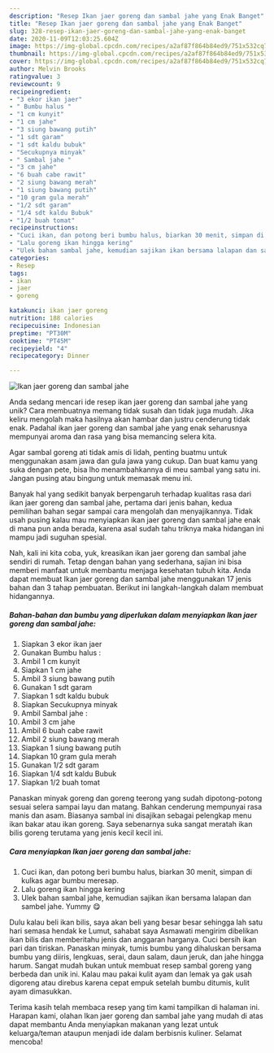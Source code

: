 ```yaml
---
description: "Resep Ikan jaer goreng dan sambal jahe yang Enak Banget"
title: "Resep Ikan jaer goreng dan sambal jahe yang Enak Banget"
slug: 328-resep-ikan-jaer-goreng-dan-sambal-jahe-yang-enak-banget
date: 2020-11-09T12:03:25.604Z
image: https://img-global.cpcdn.com/recipes/a2af87f864b84ed9/751x532cq70/ikan-jaer-goreng-dan-sambal-jahe-foto-resep-utama.jpg
thumbnail: https://img-global.cpcdn.com/recipes/a2af87f864b84ed9/751x532cq70/ikan-jaer-goreng-dan-sambal-jahe-foto-resep-utama.jpg
cover: https://img-global.cpcdn.com/recipes/a2af87f864b84ed9/751x532cq70/ikan-jaer-goreng-dan-sambal-jahe-foto-resep-utama.jpg
author: Melvin Brooks
ratingvalue: 3
reviewcount: 9
recipeingredient:
- "3 ekor ikan jaer"
- " Bumbu halus "
- "1 cm kunyit"
- "1 cm jahe"
- "3 siung bawang putih"
- "1 sdt garam"
- "1 sdt kaldu bubuk"
- "Secukupnya minyak"
- " Sambal jahe "
- "3 cm jahe"
- "6 buah cabe rawit"
- "2 siung bawang merah"
- "1 siung bawang putih"
- "10 gram gula merah"
- "1/2 sdt garam"
- "1/4 sdt kaldu Bubuk"
- "1/2 buah tomat"
recipeinstructions:
- "Cuci ikan, dan potong beri bumbu halus, biarkan 30 menit, simpan di kulkas agar bumbu meresap."
- "Lalu goreng ikan hingga kering"
- "Ulek bahan sambal jahe, kemudian sajikan ikan bersama lalapan dan sambel jahe. Yummy 😋"
categories:
- Resep
tags:
- ikan
- jaer
- goreng

katakunci: ikan jaer goreng 
nutrition: 188 calories
recipecuisine: Indonesian
preptime: "PT30M"
cooktime: "PT45M"
recipeyield: "4"
recipecategory: Dinner

---
```



![Ikan jaer goreng dan sambal jahe](https://img-global.cpcdn.com/recipes/a2af87f864b84ed9/751x532cq70/ikan-jaer-goreng-dan-sambal-jahe-foto-resep-utama.jpg)

Anda sedang mencari ide resep ikan jaer goreng dan sambal jahe yang unik? Cara membuatnya memang tidak susah dan tidak juga mudah. Jika keliru mengolah maka hasilnya akan hambar dan justru cenderung tidak enak. Padahal ikan jaer goreng dan sambal jahe yang enak seharusnya mempunyai aroma dan rasa yang bisa memancing selera kita.

Agar sambal goreng ati tidak amis di lidah, penting buatmu untuk menggunakan asam jawa dan gula jawa yang cukup. Dan buat kamu yang suka dengan pete, bisa lho menambahkannya di meu sambal yang satu ini. Jangan pusing atau bingung untuk memasak menu ini.

Banyak hal yang sedikit banyak berpengaruh terhadap kualitas rasa dari ikan jaer goreng dan sambal jahe, pertama dari jenis bahan, kedua pemilihan bahan segar sampai cara mengolah dan menyajikannya. Tidak usah pusing kalau mau menyiapkan ikan jaer goreng dan sambal jahe enak di mana pun anda berada, karena asal sudah tahu triknya maka hidangan ini mampu jadi suguhan spesial.


Nah, kali ini kita coba, yuk, kreasikan ikan jaer goreng dan sambal jahe sendiri di rumah. Tetap dengan bahan yang sederhana, sajian ini bisa memberi manfaat untuk membantu menjaga kesehatan tubuh kita. Anda dapat membuat Ikan jaer goreng dan sambal jahe menggunakan 17 jenis bahan dan 3 tahap pembuatan. Berikut ini langkah-langkah dalam membuat hidangannya.

<!--inarticleads1-->

##### Bahan-bahan dan bumbu yang diperlukan dalam menyiapkan Ikan jaer goreng dan sambal jahe:

1. Siapkan 3 ekor ikan jaer
1. Gunakan  Bumbu halus :
1. Ambil 1 cm kunyit
1. Siapkan 1 cm jahe
1. Ambil 3 siung bawang putih
1. Gunakan 1 sdt garam
1. Siapkan 1 sdt kaldu bubuk
1. Siapkan Secukupnya minyak
1. Ambil  Sambal jahe :
1. Ambil 3 cm jahe
1. Ambil 6 buah cabe rawit
1. Ambil 2 siung bawang merah
1. Siapkan 1 siung bawang putih
1. Siapkan 10 gram gula merah
1. Gunakan 1/2 sdt garam
1. Siapkan 1/4 sdt kaldu Bubuk
1. Siapkan 1/2 buah tomat


Panaskan minyak goreng dan goreng teerong yang sudah dipotong-potong sesuai selera sampai layu dan matang. Bahkan cenderung mempunyai rasa manis dan asam. Biasanya sambal ini disajikan sebagai pelengkap menu ikan bakar atau ikan goreng. Saya sebenarnya suka sangat meratah ikan bilis goreng terutama yang jenis kecil kecil ini. 

<!--inarticleads2-->

##### Cara menyiapkan Ikan jaer goreng dan sambal jahe:

1. Cuci ikan, dan potong beri bumbu halus, biarkan 30 menit, simpan di kulkas agar bumbu meresap.
1. Lalu goreng ikan hingga kering
1. Ulek bahan sambal jahe, kemudian sajikan ikan bersama lalapan dan sambel jahe. Yummy 😋


Dulu kalau beli ikan bilis, saya akan beli yang besar besar sehingga lah satu hari semasa hendak ke Lumut, sahabat saya Asmawati mengirim dibelikan ikan bilis dan memberitahu jenis dan anggaran harganya. Cuci bersih ikan pari dan tiriskan. Panaskan minyak, tumis bumbu yang dihaluskan bersama bumbu yang diiris, lengkuas, serai, daun salam, daun jeruk, dan jahe hingga harum. Sangat mudah bukan untuk membuat resep sambal goreng yang berbeda dan unik ini. Kalau mau pakai kulit ayam dan lemak ya gak usah digoreng atau direbus karena cepat empuk setelah bumbu ditumis, kulit ayam dimasukkan. 

Terima kasih telah membaca resep yang tim kami tampilkan di halaman ini. Harapan kami, olahan Ikan jaer goreng dan sambal jahe yang mudah di atas dapat membantu Anda menyiapkan makanan yang lezat untuk keluarga/teman ataupun menjadi ide dalam berbisnis kuliner. Selamat mencoba!
